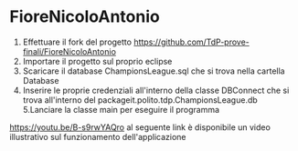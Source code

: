 # FioreNicoloAntonio
1. Effettuare il fork del progetto https://github.com/TdP-prove-finali/FioreNicoloAntonio
2. Importare il progetto sul proprio eclipse
3. Scaricare il database ChampionsLeague.sql che si trova nella cartella Database
4. Inserire le proprie credenziali all'interno della classe DBConnect che si trova all'interno del packageit.polito.tdp.ChampionsLeague.db
5.Lanciare la classe main per eseguire il programma

https://youtu.be/B-s9rwYAQro al seguente link è disponibile un video illustrativo sul funzionamento dell'applicazione
